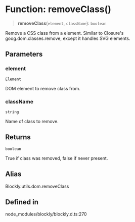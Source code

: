 # Function: removeClass()

> **removeClass**(`element`, `className`): `boolean`

Remove a CSS class from a element.
Similar to Closure's goog.dom.classes.remove, except it handles SVG elements.

## Parameters

### element

`Element`

DOM element to remove class from.

### className

`string`

Name of class to remove.

## Returns

`boolean`

True if class was removed, false if never present.

## Alias

Blockly.utils.dom.removeClass

## Defined in

node_modules/blockly/blockly.d.ts:270
